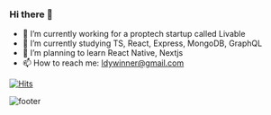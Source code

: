 ### Hi there 👋

- 🔭 I’m currently working for a proptech startup called Livable
- 🌱 I’m currently studying TS, React, Express, MongoDB, GraphQL
- 🐶 I’m planning to learn React Native, Nextjs
- 📫 How to reach me: ldywinner@gmail.com

[![Hits](https://hits.seeyoufarm.com/api/count/incr/badge.svg?url=https%3A%2F%2Fgithub.com%2FLDYWINNER&count_bg=%2379C83D&title_bg=%23555555&icon=&icon_color=%23E7E7E7&title=hits&edge_flat=false)](https://hits.seeyoufarm.com)

![footer](https://capsule-render.vercel.app/api?type=waving&color=auto&height=100&section=footer)
